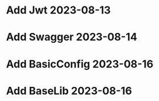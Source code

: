 # Add Jwt 2023-08-13

# Add Swagger 2023-08-14

# Add BasicConfig 2023-08-16

# Add BaseLib 2023-08-16